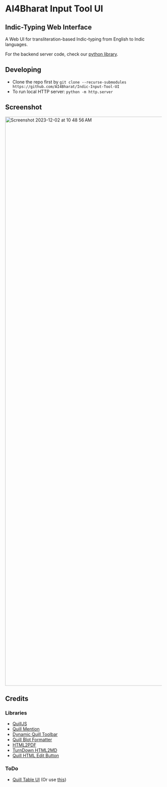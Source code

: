 # AI4Bharat Input Tool UI

## Indic-Typing Web Interface

A Web UI for transliteration-based Indic-typing from English to Indic languages.

For the backend server code, check our [python library](https://pypi.org/project/ai4bharat-transliteration/).

## Developing

- Clone the repo first by `git clone --recurse-submodules https://github.com/AI4Bharat/Indic-Input-Tool-UI`
- To run local HTTP server: `python -m http.server`

## Screenshot
<img width="1822" alt="Screenshot 2023-12-02 at 10 48 56 AM" src="https://github.com/AI4Bharat/Indic-Input-Tool-UI/assets/88619994/08ab0a56-3e88-4f4a-b9a6-e5f36738e56b">

## Credits

### Libraries

- [QuillJS](https://quilljs.com/)
- [Quill Mention](https://github.com/AI4Bharat/quill-auto-complete)
- [Dynamic Quill Toolbar](https://github.com/T-vK/DynamicQuillTools)
- [Quill Blot Formatter](https://github.com/Fandom-OSS/quill-blot-formatter)
- [HTML2PDF](https://github.com/eKoopmans/html2pdf.js)
- [TurnDown HTML2MD](https://github.com/domchristie/turndown)
- [Quill HTML Edit Button](https://github.com/benwinding/quill-html-edit-button)

### ToDo

- [Quill Table UI](https://github.com/volser/quill-table-ui) (Or use [this](https://github.com/soccerloway/quill-better-table))
